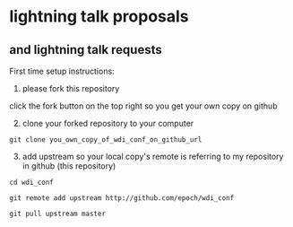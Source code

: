 # lightning talk proposals

## and lightning talk requests

First time setup instructions:

1. please fork this repository

click the fork button on the top right so you get your own copy on github

2. clone your forked repository to your computer

`git clone you_own_copy_of_wdi_conf_on_github_url`

3. add upstream so your local copy's remote is referring to my repository in github (this repository)

`cd wdi_conf`  

`git remote add upstream http://github.com/epoch/wdi_conf`

`git pull upstream master`
